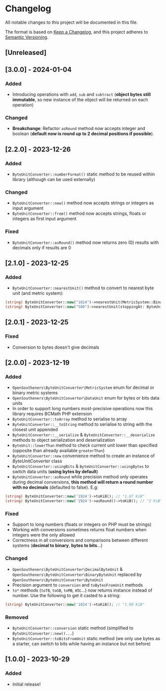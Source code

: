 # Changelog

All notable changes to this project will be documented in this file.

The format is based on [Keep a Changelog](https://keepachangelog.com/en/1.0.0/),
and this project adheres to [Semantic Versioning](https://semver.org/spec/v2.0.0.html).

## [Unreleased]

## [3.0.0] - 2024-01-04

### Added

- Introducing operations with `add`, `sub` and `subtract` (**object bytes still immutable**, so new instance of the object will be returned on each operation)

### Changed

- **Breakchange**: Refactor `asRound` method now accepts integer and boolean (**default now is round up to 2 decimal positions if possible**).

## [2.2.0] - 2023-12-26

### Added

- `ByteUnitConverter::numberFormat()` static method to be reused within library (although can be used externally)

### Changed

- `ByteUnitConverter::new()` method now accepts strings or integers as input argument
- `ByteUnitConverter::from()` method now accepts strings, floats or integers as first input argument

### Fixed

- `ByteUnitConverter::asRound()` method now returns zero (0) results with decimals only if results are 0

## [2.1.0] - 2023-12-25

### Added

- `ByteUnitConverter::nearestUnit()` method to convert to nearest byte unit (and metric system):

```php
(string) ByteUnitConverter::new("1024")->nearestUnit(MetricSystem::Binary); // 1 KiB
(string) ByteUnitConverter::new("500")->nearestUnit(stoppingAt: ByteUnit::KB); // 0.50 KB
```

## [2.0.1] - 2023-12-25

### Fixed

- Conversion to bytes doesn't give decimals

## [2.0.0] - 2023-12-19

### Added

- `OpenSoutheners\ByteUnitConverter\MetricSystem` enum for decimal or binary metric systems
- `OpenSoutheners\ByteUnitConverter\DataUnit` enum for bytes or bits data units
- In order to support long numbers most-precisive operations now this library requires BCMath PHP extension
- `ByteUnitConverter::toArray` method to serialise to array
- `ByteUnitConverter::__toString` method to serialise to string with the closest unit appended
- `ByteUnitConverter::__serialize` & `ByteUnitConverter::__deserialize` methods to object serialization and deserialization
- `ByteUnit::lowerThan` method to check current unit lower than specified (opposite than already available `greaterThan`)
- `ByteUnitConverter::new` convenience method to create an instance of _ByteUnitConverter_ class
- `ByteUnitConverter::usingBits` & `ByteUnitConverter::usingBytes` to switch data units (**using bytes by default**)
- `ByteUnitConverter::asRound` while precision method only operates during decimal conversions, **this method will return a round number with no decimals** (defaulted to false). E.g:

```php
(string) ByteUnitConverter::new('1924')->toKiB(); // "1.87 KiB"
(string) ByteUnitConverter::new('1924')->asRound()->toKiB(); // "2 KiB"
```

### Fixed

- Support to long numbers (floats or integers on PHP must be strings)
- Working with conversions sometimes returns float numbers when integers were the only allowed
- Correctness in all conversions and comparisons between different systems (**decimal to binary**, **bytes to bits**...)

### Changed

- `OpenSoutheners\ByteUnitConverter\DecimalByteUnit` & `OpenSoutheners\ByteUnitConverter\BinaryByteUnit` replaced by `OpenSoutheners\ByteUnitConverter\ByteUnit`
- Precision argument to `conversion` and `toBytesFromUnit` methods 
- `to*` methods (`toTB`, `toGB`, `toMB`, etc...) now returns instance instead of number. Use the following to get it casted to a string:

```php
(string) ByteUnitConverter::new('1024')->toKiB(); // "1.00 KiB"
```

### Removed

- `ByteUnitConverter::conversion` static method (simplified to `ByteUnitConverter::new()...`)
- `ByteUnitConverter::toBitsFromUnit` static method (we only use bytes as a starter, can switch to bits while having an instance but not before)

## [1.0.0] - 2023-10-29

### Added

- Initial release!

